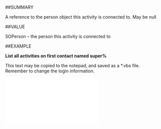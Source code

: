 
##SUMMARY


A reference to the person object this activity is connected to. May be null



##VALUE

SOPerson – the person this activity is connected to


##EXAMPLE

**List all activities on first contact named super%**

This text may be copied to the notepad, and saved as a *.vbs file. Remember to change the login information.

![](..\..\Examples\vbs\SOActivityListItem.vbs.txt)

